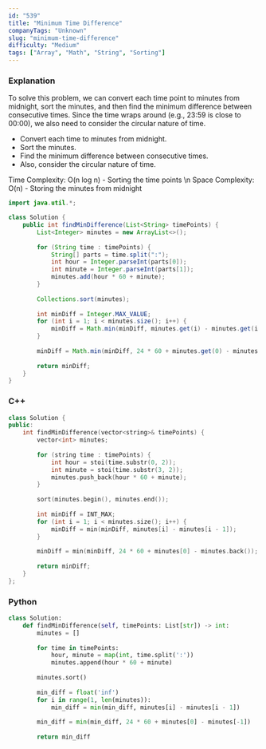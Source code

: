 ```yaml
---
id: "539"
title: "Minimum Time Difference"
companyTags: "Unknown"
slug: "minimum-time-difference"
difficulty: "Medium"
tags: ["Array", "Math", "String", "Sorting"]
---
```


### Explanation
To solve this problem, we can convert each time point to minutes from midnight, sort the minutes, and then find the minimum difference between consecutive times. Since the time wraps around (e.g., 23:59 is close to 00:00), we also need to consider the circular nature of time.

- Convert each time to minutes from midnight.
- Sort the minutes.
- Find the minimum difference between consecutive times.
- Also, consider the circular nature of time.

Time Complexity: O(n log n) - Sorting the time points \n
Space Complexity: O(n) - Storing the minutes from midnight

```java
import java.util.*;

class Solution {
    public int findMinDifference(List<String> timePoints) {
        List<Integer> minutes = new ArrayList<>();
        
        for (String time : timePoints) {
            String[] parts = time.split(":");
            int hour = Integer.parseInt(parts[0]);
            int minute = Integer.parseInt(parts[1]);
            minutes.add(hour * 60 + minute);
        }
        
        Collections.sort(minutes);
        
        int minDiff = Integer.MAX_VALUE;
        for (int i = 1; i < minutes.size(); i++) {
            minDiff = Math.min(minDiff, minutes.get(i) - minutes.get(i - 1));
        }
        
        minDiff = Math.min(minDiff, 24 * 60 + minutes.get(0) - minutes.get(minutes.size() - 1));
        
        return minDiff;
    }
}
```

### C++
```cpp
class Solution {
public:
    int findMinDifference(vector<string>& timePoints) {
        vector<int> minutes;
        
        for (string time : timePoints) {
            int hour = stoi(time.substr(0, 2));
            int minute = stoi(time.substr(3, 2));
            minutes.push_back(hour * 60 + minute);
        }
        
        sort(minutes.begin(), minutes.end());
        
        int minDiff = INT_MAX;
        for (int i = 1; i < minutes.size(); i++) {
            minDiff = min(minDiff, minutes[i] - minutes[i - 1]);
        }
        
        minDiff = min(minDiff, 24 * 60 + minutes[0] - minutes.back());
        
        return minDiff;
    }
};
```

### Python
```python
class Solution:
    def findMinDifference(self, timePoints: List[str]) -> int:
        minutes = []
        
        for time in timePoints:
            hour, minute = map(int, time.split(':'))
            minutes.append(hour * 60 + minute)
        
        minutes.sort()
        
        min_diff = float('inf')
        for i in range(1, len(minutes)):
            min_diff = min(min_diff, minutes[i] - minutes[i - 1])
        
        min_diff = min(min_diff, 24 * 60 + minutes[0] - minutes[-1])
        
        return min_diff
```